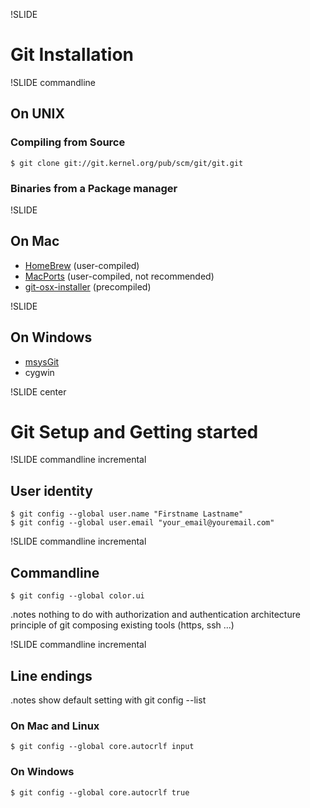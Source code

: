 !SLIDE
# Git Installation #

!SLIDE commandline
## On UNIX ##

### Compiling from Source

    $ git clone git://git.kernel.org/pub/scm/git/git.git

### Binaries from a Package manager

!SLIDE
## On Mac ##

* [HomeBrew](http://github.com/mxcl/homebrew) (user-compiled)
* [MacPorts](http://www.macports.org/) (user-compiled, not recommended)
* [git-osx-installer](http://code.google.com/p/git-osx-installer/) (precompiled)

!SLIDE
## On Windows ##

* [msysGit](http://code.google.com/p/msysgit/)
* cygwin

!SLIDE center
# Git Setup and Getting started #

!SLIDE commandline incremental
## User identity ##

    $ git config --global user.name "Firstname Lastname"
    $ git config --global user.email "your_email@youremail.com"

!SLIDE commandline incremental
## Commandline ##
    $ git config --global color.ui

.notes nothing to do with  authorization and authentication  architecture principle of git composing existing tools (https, ssh ...)

!SLIDE commandline incremental
## Line endings
.notes show default setting with git config --list

### On Mac and Linux

    $ git config --global core.autocrlf input

### On Windows

    $ git config --global core.autocrlf true



